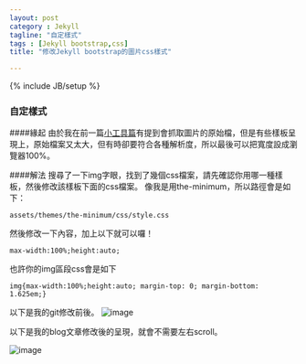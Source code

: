 ```yaml
---
layout: post
category : Jekyll 
tagline: "自定樣式"
tags : [Jekyll bootstrap,css]
title: "修改Jekyll bootstrap的圖片css樣式"

---
```

{% include JB/setup %}


### 自定樣式

####緣起
由於我在前一篇[小工具篇](http://dearsherlock.github.io/mac/2014/09/22/Flickr%20Upload%20Image%20Using%20Python/)有提到會抓取圖片的原始檔，但是有些樣板呈現上，原始檔案又太大，但有時卻要符合各種解析度，所以最後可以把寬度設成瀏覽器100%。

####解法
搜尋了一下img字眼，找到了幾個css檔案，請先確認你用哪一種樣板，然後修改該樣板下面的css檔案。
像我是用the-minimum，所以路徑會是如下：

`assets/themes/the-minimum/css/style.css`

然後修改一下內容，加上以下就可以囉！

`max-width:100%;height:auto;`

也許你的img區段css會是如下

`img{max-width:100%;height:auto; margin-top: 0;
  margin-bottom: 1.625em;}
`

以下是我的git修改前後。
![image](https://farm4.staticflickr.com/3930/15406873215_546bd0a897_o.png)

以下是我的blog文章修改後的呈現，就會不需要左右scroll。

![image](https://farm4.staticflickr.com/3931/15220497907_d21e9ec970_o.png)
